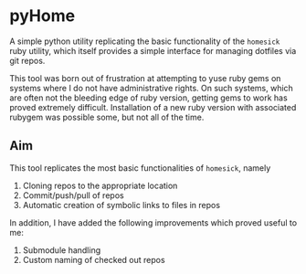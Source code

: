 # pyHome

A simple python utility replicating the basic functionality of the `homesick`
ruby utility, which itself provides a simple interface for managing dotfiles
via git repos.

This tool was born out of frustration at attempting to yuse ruby gems on
systems where I do not have administrative rights. On such systems, which are
often not the bleeding edge of ruby version, getting gems to work has proved
extremely difficult. Installation of a new ruby version with associated rubygem
was possible some, but not all of the time.

## Aim

This tool replicates the most basic functionalities of `homesick`, namely

1. Cloning repos to the appropriate location
2. Commit/push/pull of repos
3. Automatic creation of symbolic links to files in repos

In addition, I have added the following improvements which proved useful to me:

1. Submodule handling
2. Custom naming of checked out repos
